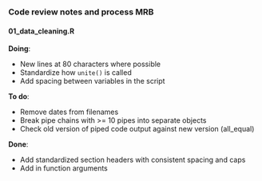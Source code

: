 ### Code review notes and process MRB

#### 01_data_cleaning.R
**Doing**:
+ New lines at 80 characters where possible
+ Standardize how `unite()` is called
+ Add spacing between variables in the script

**To do**:
+ Remove dates from filenames
+ Break pipe chains with >= 10 pipes into separate objects
+ Check old version of piped code output against new version (all_equal)

**Done**:
+ Add standardized section headers with consistent spacing and caps
+ Add in function arguments

